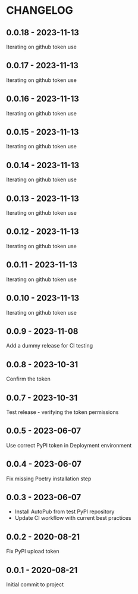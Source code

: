 CHANGELOG
=========

0.0.18 - 2023-11-13
-------------------

Iterating on github token use

0.0.17 - 2023-11-13
-------------------

Iterating on github token use

0.0.16 - 2023-11-13
-------------------

Iterating on github token use

0.0.15 - 2023-11-13
-------------------

Iterating on github token use

0.0.14 - 2023-11-13
-------------------

Iterating on github token use

0.0.13 - 2023-11-13
-------------------

Iterating on github token use

0.0.12 - 2023-11-13
-------------------

Iterating on github token use

0.0.11 - 2023-11-13
-------------------

Iterating on github token use

0.0.10 - 2023-11-13
-------------------

Iterating on github token use

0.0.9 - 2023-11-08
------------------

Add a dummy release for CI testing

0.0.8 - 2023-10-31
------------------

Confirm the token

0.0.7 - 2023-10-31
------------------

Test release - verifying the token permissions

0.0.5 - 2023-06-07
------------------

Use correct PyPI token in Deployment environment

0.0.4 - 2023-06-07
------------------

Fix missing Poetry installation step

0.0.3 - 2023-06-07
------------------

* Install AutoPub from test PyPI repository
* Update CI workflow with current best practices

0.0.2 - 2020-08-21
------------------

Fix PyPI upload token

0.0.1 - 2020-08-21
------------------

Initial commit to project

